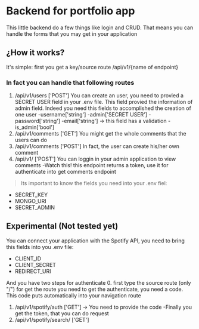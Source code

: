 # Backend for portfolio app

This little backend do a few things like login and CRUD. That means you can handle the forms that you may get in your application

## ¿How it works?

It's simple: first you get a key/source route /api/v1/{name of endpoint}

### In fact you can handle that following routes

1. /api/v1/users ['POST'] You can create an user, you need to provied a SECRET USER field in your .env file. This field provied the information of admin field. Indeed you need this fields to accomplished the creation of one user
    -username['string']
    -admin['SECRET USER']
    -password['string']
    -email['string'] -> this field has a validation
    -is_admin['bool']
2. /api/v1/comments ['GET'] You might get the whole comments that the users can do
3. /api/v1/comments ['POST'] In fact, the user can create his/her own comment
4. /api/v1/ ['POST'] You can loggin in your admin application to view comments
    -Watch this! this endpoint returns a token, use it for authenticate into get comments endpoint

> Its important to know the fields you need into your .env fiel:
- SECRET_KEY
- MONGO_URI
- SECRET_ADMIN

## Experimental (Not tested yet)

You can connect your application with the Spotify API, you need to bring this fields into you .env file:

- CLIENT_ID
- CLIENT_SECRET
- REDIRECT_URI

And you have two steps for authenticate
0. first type the source route (only "/") for get the route you need to get the authenticate, you need a code. This code puts automatically into your navigation route
1. /api/v1/spotify/auth ['GET'] -> You need to provide the code
    -Finally you get the token, that you can do request
3. /api/v1/spotify/search/<query> ['GET']

